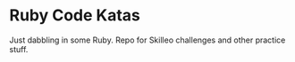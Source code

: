 # Ruby Code Katas

Just dabbling in some Ruby. Repo for Skilleo challenges and other practice stuff.